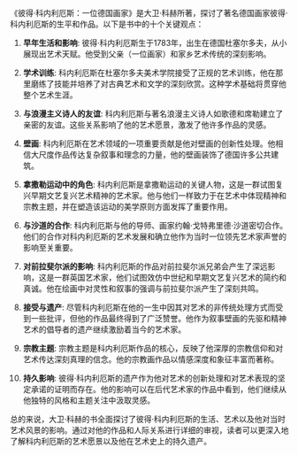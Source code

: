 《彼得·科内利厄斯：一位德国画家》是大卫·科赫所著，探讨了著名德国画家彼得·科内利厄斯的生平和作品。以下是书中的十个关键观点：

1. **早年生活和影响**: 彼得·科内利厄斯生于1783年，出生在德国杜塞尔多夫，从小展现出艺术天赋。他受到父亲（一位画家）和家乡艺术传统的深刻影响。

2. **学术训练**: 科内利厄斯在杜塞尔多夫美术学院接受了正规的艺术训练，他在那里磨练了技能并培养了对古典艺术和文学的深刻欣赏。这种学术基础将贯穿他整个艺术生涯。

3. **与浪漫主义诗人的友谊**: 科内利厄斯与著名浪漫主义诗人如歌德和席勒建立了亲密的友谊。这些关系影响了他的艺术愿景，激发了他许多作品的灵感。

4. **壁画**: 科内利厄斯在艺术领域的一项重要贡献是他对壁画的创新性处理。他相信大尺度作品传达复杂叙事和理念的力量，他的壁画装饰了德国许多公共建筑。

5. **拿撒勒运动中的角色**: 科内利厄斯是拿撒勒运动的关键人物，这是一群试图复兴早期文艺复兴艺术精神的艺术家。他与他们一样致力于在艺术中体现精神和宗教主题，并在塑造该运动的美学原则方面发挥了重要作用。

6. **与沙道的合作**: 科内利厄斯与他的导师、画家约翰·戈特弗里德·沙道密切合作。他们的合作对科内利厄斯的艺术发展和确立他作为当时一位领先艺术家声誉的影响至关重要。

7. **对前拉斐尔派的影响**: 科内利厄斯的作品对前拉斐尔派兄弟会产生了深远影响，这是一群英国艺术家，他们试图效仿中世纪和早期文艺复兴艺术的简约和真诚。他在绘画中对灵性和叙事的强调与前拉斐尔派产生了深刻共鸣。

8. **接受与遗产**: 尽管科内利厄斯在他的一生中因其对艺术的非传统处理方式而受到一些批评，但他的作品最终得到了广泛赞誉。他作为叙事壁画的先驱和精神艺术的倡导者的遗产继续激励着当今的艺术家。

9. **宗教主题**: 宗教主题是科内利厄斯作品的核心，反映了他深厚的宗教信仰和对艺术传达深刻真理的信念。他的宗教画作品以情感深度和象征丰富而著称。

10. **持久影响**: 彼得·科内利厄斯的遗产作为他对艺术的创新处理和对艺术表现的坚定承诺的证明而存在。他的影响可以在后代艺术家的作品中看到，他们继续从他独特的风格和主题关注中汲取灵感。

总的来说，大卫·科赫的书全面探讨了彼得·科内利厄斯的生活、艺术以及他对当时艺术风景的影响。通过对他的作品和人际关系进行详细的审视，读者可以更深入地了解科内利厄斯的艺术愿景以及他在艺术史上的持久遗产。